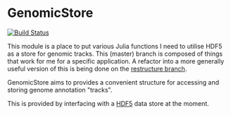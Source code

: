 # GenomicStore
[![Build Status](https://travis-ci.org/nw11/GenomicStore.jl.svg?branch=master)](https://travis-ci.org/nw11/GenomicStore.jl)

This module is a place to put various Julia functions I need to utilise HDF5 as a store for genomic tracks. This (master) branch is composed of things that work for me for a specific application. A refactor into a more generally useful version of this is being done on the [restructure branch](https://github.com/nw11/GenomicStore.jl/tree/restructure).

GenomicStore aims to provides a convenient structure for accessing and storing genome annotation "tracks".

This is provided by interfacing with a [HDF5](https://en.wikipedia.org/wiki/Hierarchical_Data_Format) data store at the moment.
